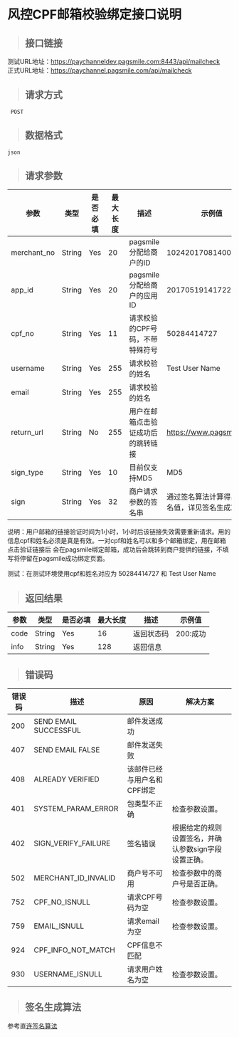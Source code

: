 # 风控CPF邮箱校验绑定接口说明

>## 接口链接

   测试URL地址：https://paychanneldev.pagsmile.com:8443/api/mailcheck  
   正式URL地址：https://paychannel.pagsmile.com/api/mailcheck 

>## 请求方式

     POST

>## 数据格式   
  
    json
    
>## 请求参数

参数 | 类型 | 是否必填 | 最大长度 | 描述 | 示例值
---  | ---  | ---      | ---      | ---  | ---
merchant_no | String | Yes | 20 | pagsmile分配给商户的ID | 1024201708140012289
app_id | String | Yes | 20 | pagsmile分配给商户的应用ID | 2017051914172236111
cpf_no | String | Yes | 11 | 请求校验的CPF号码，不带特殊符号 | 50284414727 
username | String | Yes | 255 | 请求校验的姓名 | Test User Name
email | String | Yes | 255 | 请求校验的姓名
return_url | String | No | 255 | 用户在邮箱点击验证成功后的跳转链接 | https://www.pagsmile.com
sign_type | String | Yes | 10 | 目前仅支持MD5 | MD5
sign | String | Yes | 32 | 商户请求参数的签名串 | 通过签名算法计算得出的签名值，详见签名生成算法

说明：用户邮箱的链接验证时间为1小时，1小时后该链接失效需要重新请求。用的信息cpf和姓名必须是真是有效。一对cpf和姓名可以和多个邮箱绑定，用在邮箱点击验证链接后
会在pagsmile绑定邮箱，成功后会跳转到商户提供的链接，不填写将停留在pagsmile成功绑定页面。

测试：在测试环境使用cpf和姓名对应为 50284414727 和 Test User Name

>## 返回结果

参数 | 类型 | 是否必填 | 最大长度 | 描述 | 示例值
---  | ---  | ---      | ---      | ---  | ---
code | String | Yes | 16 | 返回状态码 | 200:成功
info | String | Yes | 128 | 返回信息 | 

>## 错误码

错误码 | 描述 | 原因 | 解决方案
---  | ---  | ---  | ---
200 | SEND EMAIL SUCCESSFUL | 邮件发送成功 |
407 | SEND EMAIL FALSE  | 邮件发送失败
408 | ALREADY VERIFIED  | 该邮件已经与用户名和CPF绑定
401 | SYSTEM_PARAM_ERROR | 包类型不正确 | 检查参数设置。
402 | SIGN_VERIFY_FAILURE | 签名错误 | 根据给定的规则设置签名，并确认参数sign字段设置正确。
502 | MERCHANT_ID_INVALID | 商户号不可用 | 检查参数中的商户号是否正确。
752 | CPF_NO_ISNULL | 请求CPF号码为空 | 检查参数设置。
759 | EMAIL_ISNULL | 请求email为空 | 检查参数设置。
924 | CPF_INFO_NOT_MATCH | CPF信息不匹配 | 
930 | USERNAME_ISNULL | 请求用户姓名为空 | 检查参数设置。

>## 签名生成算法  

参考直[连签名算法](DriectSign)
